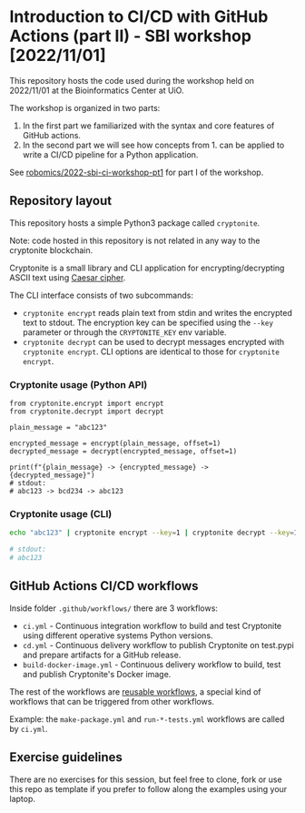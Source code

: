# Introduction to CI/CD with GitHub Actions (part II) - SBI workshop \[2022/11/01\]

This repository hosts the code used during the workshop held on 2022/11/01 at the Bioinformatics Center at UiO.

The workshop is organized in two parts:
1. In the first part we familiarized with the syntax and core features of GitHub actions.
2. In the second part we will see how concepts from 1. can be applied to write a CI/CD pipeline for a Python application.

See [robomics/2022-sbi-ci-workshop-pt1](https://github.com/robomics/2022-sbi-ci-workshop-pt1) for part I of the workshop.

## Repository layout
This repository hosts a simple Python3 package called `cryptonite`.

Note: code hosted in this repository is not related in any way to the cryptonite blockchain.

Cryptonite is a small library and CLI application for encrypting/decrypting ASCII text using [Caesar cipher](https://en.wikipedia.org/wiki/Caesar_cipher).

The CLI interface consists of two subcommands:
  - `cryptonite encrypt` reads plain text from stdin and writes the encrypted text to stdout. 
    The encryption key can be specified using the `--key` parameter or through the `CRYPTONITE_KEY` env variable.
  - `cryptonite decrypt` can be used to decrypt messages encrypted with `cryptonite encrypt`.
     CLI options are identical to those for `cryptonite encrypt`.

### Cryptonite usage (Python API)

```python3
from cryptonite.encrypt import encrypt
from cryptonite.decrypt import decrypt

plain_message = "abc123"

encrypted_message = encrypt(plain_message, offset=1)
decrypted_message = decrypt(encrypted_message, offset=1)

print(f"{plain_message} -> {encrypted_message} -> {decrypted_message}")
# stdout:
# abc123 -> bcd234 -> abc123
```

### Cryptonite usage (CLI)

```bash
echo "abc123" | cryptonite encrypt --key=1 | cryptonite decrypt --key=1

# stdout:
# abc123
```

## GitHub Actions CI/CD workflows

Inside folder `.github/workflows/` there are 3 workflows:
- `ci.yml` - Continuous integration workflow to build and test Cryptonite using different operative systems Python versions. 
- `cd.yml` - Continuous delivery workflow to publish Cryptonite on test.pypi and prepare artifacts for a GitHub release.
- `build-docker-image.yml` - Continuous delivery workflow to build, test and publish Cryptonite's Docker image.

The rest of the workflows are [reusable workflows](https://docs.github.com/en/actions/using-workflows/reusing-workflows),
a special kind of workflows that can be triggered from other workflows.

Example: the `make-package.yml` and `run-*-tests.yml` workflows are called by `ci.yml`.

## Exercise guidelines

There are no exercises for this session, but feel free to clone, fork or use this repo as template if you prefer to follow along the examples using your laptop.
